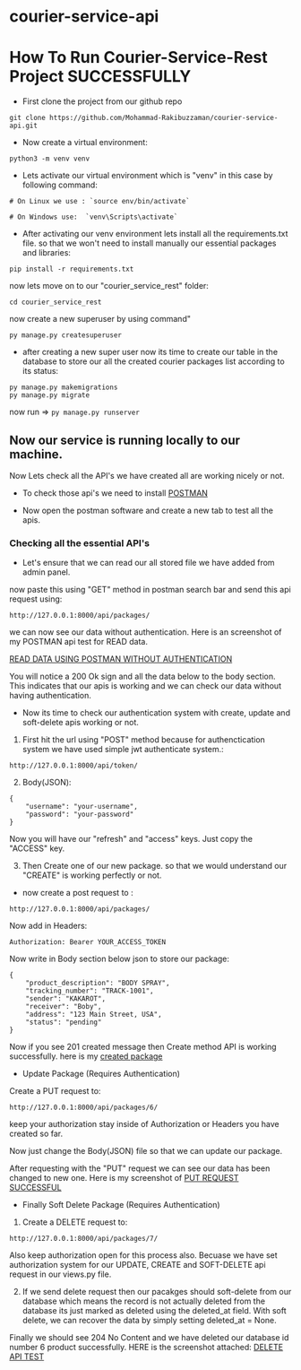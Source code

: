 # courier-service-api

# How To Run Courier-Service-Rest Project SUCCESSFULLY

* First clone the project from our github repo 
```
git clone https://github.com/Mohammad-Rakibuzzaman/courier-service-api.git
```

* Now create a virtual environment:
```
python3 -m venv venv
```

* Lets activate our virtual environment which is "venv" in this case by following command:

```
# On Linux we use : `source env/bin/activate`

# On Windows use:  `venv\Scripts\activate`
```
* After activating our venv environment lets install all the requirements.txt file. so that we won't need to install manually our essential packages and libraries:
```
pip install -r requirements.txt
```

now lets move on to our "courier_service_rest" folder:
```
cd courier_service_rest
```

now create a new superuser by using command"
```
py manage.py createsuperuser
```
* after creating a new super user now its time to create our table in the database to store our all the created courier packages list according to its status:
```
py manage.py makemigrations
py manage.py migrate

```

now run => ``` py manage.py runserver ```




## Now our service is running locally to our machine.

Now Lets check all the API's we have created all are working nicely or not.

* To check those api's we need to install [POSTMAN](https://www.postman.com/downloads/)

* Now open the postman software and create a new tab to test all the apis. 

### Checking all the essential API's

* Let's ensure that we can read our all stored file we have added from admin panel.

now paste this using "GET" method in postman search bar and send this api request using:

```
http://127.0.0.1:8000/api/packages/
```

we can now see our data without authentication. Here is an screenshot of my POSTMAN api test for READ data. 

[READ DATA USING POSTMAN WITHOUT AUTHENTICATION](https://prnt.sc/ViwCXQRhIKO4)

You will notice a 200 Ok sign and all the data below to the body section. This indicates that our apis is working and we can check our data without having authentication.

* Now its time to check our authentication system with create, update and soft-delete apis working or not.

1. First hit the url using "POST" method because for authenctication system we have used simple jwt authenticate system.:

```
http://127.0.0.1:8000/api/token/

```
2. Body(JSON):
```
{
    "username": "your-username",
    "password": "your-password"
}

```
Now you will have our "refresh" and "access" keys. Just copy the "ACCESS" key.

3. Then Create one of our new package. so that we would understand our "CREATE" is working perfectly or not.

* now create a post request to : 

```
http://127.0.0.1:8000/api/packages/

```

Now add in Headers: 

```
Authorization: Bearer YOUR_ACCESS_TOKEN

```

Now write in Body section below json to store our package:


```
{
    "product_description": "BODY SPRAY",
    "tracking_number": "TRACK-1001",
    "sender": "KAKAROT",
    "receiver": "Boby",
    "address": "123 Main Street, USA",
    "status": "pending"
}

```

Now if you see 201 created message then Create method API is working successfully. here is my [created package](https://prnt.sc/Yv0fj_avppwy)


* Update Package (Requires Authentication)

Create a PUT request to:

```
http://127.0.0.1:8000/api/packages/6/

```

keep your authorization stay inside of Authorization or Headers you have created so far. 

Now just change the Body(JSON) file so that we can update our package.

After requesting with the "PUT" request we can see our data has been changed to new one. Here is my screenshot of [PUT REQUEST SUCCESSFUL](https://prnt.sc/pDCypPqROqIo)


* Finally Soft Delete Package (Requires Authentication)

1. Create a DELETE request to:
```
http://127.0.0.1:8000/api/packages/7/
```

Also keep authorization open for this process also. Becuase we have set authorization system for our UPDATE, CREATE and SOFT-DELETE api request in our views.py file.

2. If we send delete request then our pacakges should soft-delete from our database which means the record is not actually deleted from the database its just marked as deleted using the deleted_at field. With soft delete, we can recover the data by simply setting deleted_at = None.

Finally we should see 204 No Content and we have deleted our database id number 6 product successfully. HERE is the screenshot attached: [DELETE API TEST](https://prnt.sc/gET_Q15JZZJF)